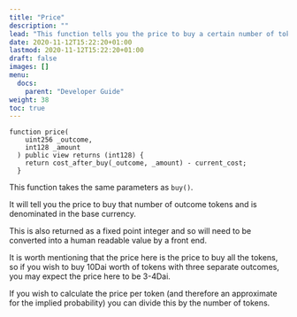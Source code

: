```yaml
---
title: "Price"
description: ""
lead: "This function tells you the price to buy a certain number of tokens on a particular outcome."
date: 2020-11-12T15:22:20+01:00
lastmod: 2020-11-12T15:22:20+01:00
draft: false
images: []
menu:
  docs:
    parent: "Developer Guide"
weight: 38
toc: true
---
```



```
function price(
    uint256 _outcome,
    int128 _amount
  ) public view returns (int128) {
    return cost_after_buy(_outcome, _amount) - current_cost;
  }
```
This function takes the same parameters as `buy()`.

It will tell you the price to buy that number of outcome tokens and is denominated in the base currency.

This is also returned as a fixed point integer and so will need to be converted into a human readable value by a front end.

It is worth mentioning that the price here is the price to buy all the tokens, so if you wish to buy 10Dai worth of tokens with three separate outcomes, you may expect the price here to be 3-4Dai.

If you wish to calculate the price per token (and therefore an approximate for the implied probability) you can divide this by the number of tokens.

